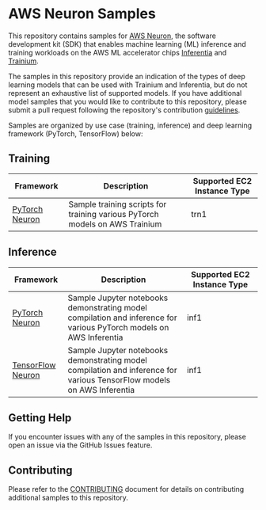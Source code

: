 # AWS Neuron Samples

This repository contains samples for [AWS Neuron](https://aws.amazon.com/machine-learning/neuron/), the software development kit (SDK) that enables machine learning (ML) inference and training workloads on the AWS ML accelerator chips [Inferentia](https://aws.amazon.com/machine-learning/inferentia/) and [Trainium](https://aws.amazon.com/machine-learning/trainium/).

The samples in this repository provide an indication of the types of deep learning models that can be used with Trainium and Inferentia, but do not represent an exhaustive list of supported models. If you have additional model samples that you would like to contribute to this repository, please submit a pull request following the repository's contribution [guidelines](CONTRIBUTING.md).

Samples are organized by use case (training, inference) and deep learning framework (PyTorch, TensorFlow) below:

## Training

| Framework | Description | Supported EC2 Instance Type |
| --- | --- | --- |
| [PyTorch Neuron](torch-neuronx) | Sample training scripts for training various PyTorch models on AWS Trainium | trn1 |

## Inference

| Framework | Description | Supported&nbsp;EC2 Instance&nbsp;Type |
| --- | --- | --- |
| [PyTorch Neuron](torch-neuron) | Sample Jupyter notebooks demonstrating model compilation and inference for various PyTorch models on AWS Inferentia | inf1 |
| [TensorFlow Neuron](tensorflow-neuron) | Sample Jupyter notebooks demonstrating model compilation and inference for various TensorFlow models on AWS Inferentia | inf1 |

## Getting Help

If you encounter issues with any of the samples in this repository, please open an issue via the GitHub Issues feature.

## Contributing

Please refer to the [CONTRIBUTING](CONTRIBUTING.md) document for details on contributing additional samples to this repository.
